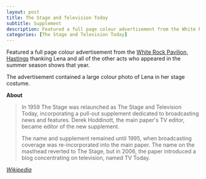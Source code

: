 ```yaml
---
layout: post
title: The Stage and Television Today
subtitle: Supplement
description: Featured a full page colour advertisement from the White Rock Pavilion, thanking Lena and all of the other acts who appeared in the summer season shows that year. The advertisement contained a large colour photo of Lena in her stage costume.
categories: [The Stage and Television Today]
---
```


Featured a full page colour advertisement from the [White Rock Pavilion, Hastings](/theatre/the%20lena%20zavaroni%20show/1982/08/03/the-lena-zavaroni-show.html) thanking Lena and all of the other acts who appeared in the summer season shows that year.

The advertisement contained a large colour photo of Lena in her stage costume.


**About**
> In 1959 The Stage was relaunched as The Stage and Television Today, incorporating a pull-out supplement dedicated to broadcasting news and features. Derek Hoddinott, the main paper's TV editor, became editor of the new supplement.
>
>The name and supplement remained until 1995, when broadcasting coverage was re-incorporated into the main paper. The name on the masthead reverted to The Stage, but in 2006, the paper introduced a blog concentrating on television, named TV Today.

<cite>[Wikipedia](https://en.wikipedia.org/wiki/The_Stage#The_Stage_and_Television_Today)</cite>

